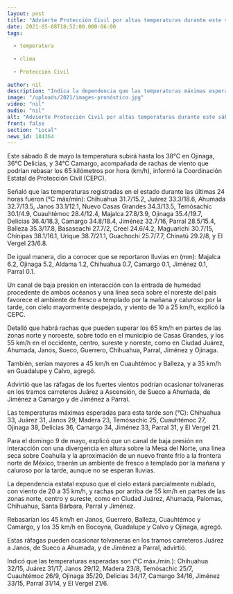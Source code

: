 ```yaml
---
layout: post
title: "Advierte Protección Civil por altas temperaturas durante este sábado y domingo"
date: 2021-05-08T18:52:00.000-06:00
tags:
  
  - temperatura
  
  - clima
  
  - Protección Civil
  
author: nil
description: "Indica la dependencia que las temperaturas máximas esperadas la tarde de este 8 de mayo son Chihuahua 33°C, Juárez 31°C, Ojinaga 38°C, Delicias 36°C, Camargo 34°C, Jiménez 33°C, Parral 31°C, y Cuauhtémoc 27°C"
image: "/uploads/2021/images-pronóstico.jpg"
video: "nil"
audio: "nil"
alt: "Advierte Protección Civil por altas temperaturas durante este sábado y domingo"
front: false
section: "Local"
news_id: 184364
---
```


Este sábado 8 de mayo la temperatura subirá hasta los 38°C en Ojinaga, 36°C Delicias, y 34°C Camargo, acompañada de rachas de viento que podrían rebasar los 65 kilómetros por hora (km/h), informó la Coordinación Estatal de Protección Civil (CEPC).

 

Señaló que las temperaturas registradas en el estado durante las últimas 24 horas fueron (°C máx/min): Chihuahua 31.7/15.2, Juárez 33.3/18.6, Ahumada 32.7/13.5, Janos 33.1/12.1, Nuevo Casas Grandes 34.3/13.5, Temósachic 30.1/4.9, Cuauhtémoc 28.4/12.4, Majalca 27.8/3.9, Ojinaga 35.4/19.7, Delicias 36.4/18.3, Camargo 34.8/18.4, Jiménez 32.7/16, Parral 28.5/15.4, Balleza 35.3/17.8, Basaseachi 27.7/2, Creel 24.6/4.2, Maguarichi 30.7/15, Chínipas 38.1/16.1, Urique 38.7/21.1, Guachochi 25.7/7.7, Chinatú 29.2/8, y El Vergel 23/6.8.

 

De igual manera, dio a conocer que se reportaron lluvias en (mm): Majalca 6.2, Ojinaga 5.2, Aldama 1.2, Chihuahua 0.7, Camargo 0.1, Jiménez 0.1, Parral 0.1.

 

Un canal de baja presión en interacción con la entrada de humedad procedente de ambos océanos y una línea seca sobre el noreste del país favorece el ambiente de fresco a templado por la mañana y caluroso por la tarde, con cielo mayormente despejado, y viento de 10 a 25 km/h, explicó la CEPC.

 

Detalló que habrá rachas que pueden superar los 65 km/h en partes de las zonas norte y noroeste, sobre todo en el municipio de Casas Grandes, y los 55 km/h en el occidente, centro, sureste y noreste, como en Ciudad Juárez, Ahumada, Janos, Sueco, Guerrero, Chihuahua, Parral, Jiménez y Ojinaga.

 

También, serían mayores a 45 km/h en Cuauhtémoc y Balleza, y a 35 km/h en Guadalupe y Calvo, agregó.

 

Advirtió que las ráfagas de los fuertes vientos podrían ocasionar tolvaneras en los tramos carreteros Juárez a Ascensión, de Sueco a Ahumada, de Jiménez a Camargo y de Jiménez a Parral.

 

Las temperaturas máximas esperadas para esta tarde son (°C): Chihuahua 33, Juárez 31, Janos 29, Madera 23, Temósachic 25, Cuauhtémoc 27, Ojinaga 38, Delicias 36, Camargo 34, Jiménez 33, Parral 31, y El Vergel 21.

 

Para el domingo 9 de mayo, explicó que un canal de baja presión en interacción con una divergencia en altura sobre la Mesa del Norte, una línea seca sobre Coahuila y la aproximación de un nuevo frente frío a la frontera norte de México, traerán un ambiente de fresco a templado por la mañana y caluroso por la tarde, aunque no se esperan lluvias.

 

La dependencia estatal expuso que el cielo estará parcialmente nublado, con viento de 20 a 35 km/h, y rachas por arriba de 55 km/h en partes de las zonas norte, centro y sureste, como en Ciudad Juárez, Ahumada, Palomas, Chihuahua, Santa Bárbara, Parral y Jiménez.

 

Rebasarían los 45 km/h en Janos, Guerrero, Balleza, Cuauhtémoc y Camargo, y los 35 km/h en Bocoyna, Guadalupe y Calvo y Ojinaga, agregó.

 

Estas ráfagas pueden ocasionar tolvaneras en los tramos carreteros Juárez a Janos, de Sueco a Ahumada, y de Jiménez a Parral, advirtió.

 

Indicó que las temperaturas esperadas son (°C máx./mín.): Chihuahua 32/15, Juárez 31/17, Janos 29/12, Madera 23/8, Temósachic 25/7, Cuauhtémoc 26/9, Ojinaga 35/20, Delicias 34/17, Camargo 34/16, Jiménez 33/15, Parral 31/14, y El Vergel 21/6.